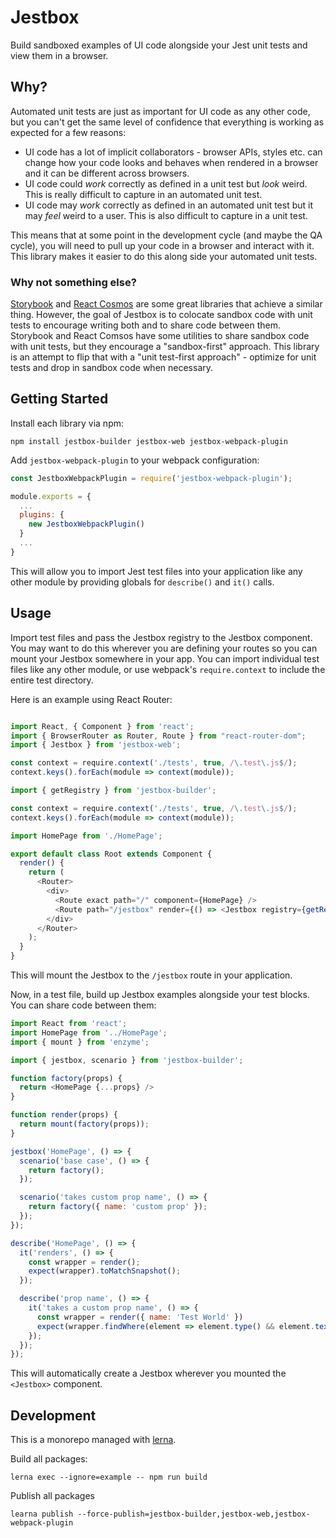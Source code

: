 # Jestbox
Build sandboxed examples of UI code alongside your Jest unit tests and view them in a browser.

## Why?
Automated unit tests are just as important for UI code as any other code, but you can't get the same level of confidence that everything is working as expected for a few reasons:

- UI code has a lot of implicit collaborators - browser APIs, styles etc. can change how your code looks and behaves when rendered in a browser and it can be different across browsers.
- UI code could _work_ correctly as defined in a unit test but _look_ weird. This is really difficult to capture in an automated unit test.
- UI code may _work_ correctly as defined in an automated unit test but it may _feel_ weird to a user. This is also difficult to capture in a unit test.

This means that at some point in the development cycle (and maybe the QA cycle), you will need to pull up your code in a browser and interact with it. This library makes it easier to do this along side your automated unit tests.

### Why not something else?
[Storybook](https://github.com/storybooks/storybook) and [React Cosmos](https://github.com/react-cosmos/react-cosmos) are some great libraries that achieve a similar thing. However, the goal of Jestbox is to colocate sandbox code with unit tests to encourage writing both and to share code between them. Storybook and React Comsos have some utilities to share sandbox code with unit tests, but they encourage a "sandbox-first" approach. This library is an attempt to flip that with a "unit test-first approach" - optimize for unit tests and drop in sandbox code when necessary.

## Getting Started

Install each library via npm:

```
npm install jestbox-builder jestbox-web jestbox-webpack-plugin
```

Add `jestbox-webpack-plugin` to your webpack configuration:

```js
const JestboxWebpackPlugin = require('jestbox-webpack-plugin');

module.exports = {
  ...
  plugins: {
    new JestboxWebpackPlugin()
  }
  ...
}
```

This will allow you to import Jest test files into your application like any other module by providing globals for `describe()` and `it()` calls.

## Usage

Import test files and pass the Jestbox registry to the Jestbox component. You may want to do this wherever you are defining your routes so you can mount your Jestbox somewhere in your app. You can import individual test files like any other module, or use webpack's `require.context` to include the entire test directory.

Here is an example using React Router:

```js

import React, { Component } from 'react';
import { BrowserRouter as Router, Route } from "react-router-dom";
import { Jestbox } from 'jestbox-web';

const context = require.context('./tests', true, /\.test\.js$/);
context.keys().forEach(module => context(module));

import { getRegistry } from 'jestbox-builder';

const context = require.context('./tests', true, /\.test\.js$/);
context.keys().forEach(module => context(module));

import HomePage from './HomePage';

export default class Root extends Component {
  render() {
    return (
      <Router>
        <div>
          <Route exact path="/" component={HomePage} />
          <Route path="/jestbox" render={() => <Jestbox registry={getRegistry()} basePath="/jestbox" />} />
        </div>
      </Router>
    );
  }
}
```

This will mount the Jestbox to the `/jestbox` route in your application.

Now, in a test file, build up Jestbox examples alongside your test blocks. You can share code between them:


```js
import React from 'react';
import HomePage from '../HomePage';
import { mount } from 'enzyme';

import { jestbox, scenario } from 'jestbox-builder';

function factory(props) {
  return <HomePage {...props} />
}

function render(props) {
  return mount(factory(props));
}

jestbox('HomePage', () => {
  scenario('base case', () => {
    return factory();
  });

  scenario('takes custom prop name', () => {
    return factory({ name: 'custom prop' });
  });
});

describe('HomePage', () => {
  it('renders', () => {
    const wrapper = render();
    expect(wrapper).toMatchSnapshot();
  });

  describe('prop name', () => {
    it('takes a custom prop name', () => {
      const wrapper = render({ name: 'Test World' })
      expect(wrapper.findWhere(element => element.type() && element.text() === 'Hello Test World').exists()).toEqual(true);
    });
  });
});
```

This will automatically create a Jestbox wherever you mounted the `<Jestbox>` component.

## Development
This is a monorepo managed with [lerna](https://github.com/lerna/lerna).

Build all packages:

```
lerna exec --ignore=example -- npm run build
```

Publish all packages

```
learna publish --force-publish=jestbox-builder,jestbox-web,jestbox-webpack-plugin
```
